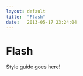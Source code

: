 ```yaml
---
layout: default
title:  "Flash"
date:   2013-05-17 23:24:04
---
```


<h1>Flash</h1>

Style guide goes here!
